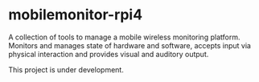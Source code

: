 # mobilemonitor-rpi4
A collection of tools to manage a mobile wireless monitoring platform. Monitors and manages state of hardware and software, accepts input via physical interaction and provides visual and auditory output.


This project is under development. 
